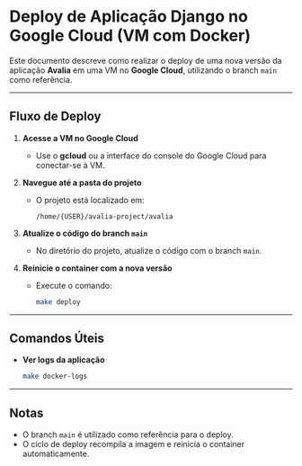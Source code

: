 # Deploy de Aplicação Django no Google Cloud (VM com Docker)

Este documento descreve como realizar o deploy de uma nova versão da aplicação **Avalia** em uma VM no **Google Cloud**, utilizando o branch `main` como referência.

---

## **Fluxo de Deploy**

1. **Acesse a VM no Google Cloud**
   - Use o **gcloud** ou a interface do console do Google Cloud para conectar-se à VM.

2. **Navegue até a pasta do projeto**
   - O projeto está localizado em:
     ```
     /home/{USER}/avalia-project/avalia
     ```

3. **Atualize o código do branch `main`**
   - No diretório do projeto, atualize o código com o branch `main`.

4. **Reinicie o container com a nova versão**
   - Execute o comando:
     ```bash
     make deploy
     ```

---

## **Comandos Úteis**

- **Ver logs da aplicação**
  ```bash
  make docker-logs
  ```
---

## **Notas**
- O branch `main` é utilizado como referência para o deploy.
- O ciclo de deploy recompila a imagem e reinicia o container automaticamente.